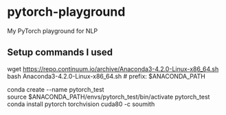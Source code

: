 # pytorch-playground
My PyTorch playground for NLP

## Setup commands I used
wget https://repo.continuum.io/archive/Anaconda3-4.2.0-Linux-x86_64.sh<br>
bash Anaconda3-4.2.0-Linux-x86_64.sh # prefix: $ANACONDA_PATH

conda create --name pytorch_test<br>
source $ANACONDA_PATH/envs/pytorch_test/bin/activate pytorch_test<br>
conda install pytorch torchvision cuda80 -c soumith
